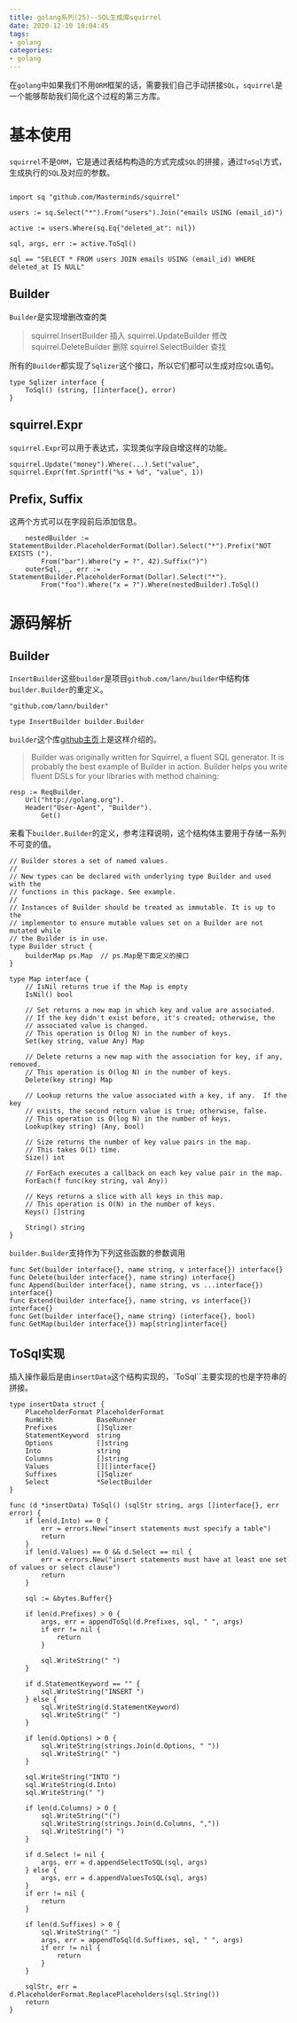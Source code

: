 ```yaml
---
title: golang系列(25)--SQL生成库squirrel
date: 2020-12-10 10:04:45
tags:
- golang
categories:
- golang
---
```


在`golang`中如果我们不用`ORM`框架的话，需要我们自己手动拼接`SQL`，`squirrel`是一个能够帮助我们简化这个过程的第三方库。

<!-- more -->


# 基本使用

`squirrel`不是`ORM`，它是通过表结构构造的方式完成`SQL`的拼接，通过`ToSql`方式，生成执行的`SQL`及对应的参数。

```golang

import sq "github.com/Masterminds/squirrel"

users := sq.Select("*").From("users").Join("emails USING (email_id)")

active := users.Where(sq.Eq{"deleted_at": nil})

sql, args, err := active.ToSql()

sql == "SELECT * FROM users JOIN emails USING (email_id) WHERE deleted_at IS NULL"

```

## Builder

`Builder`是实现增删改查的类

> squirrel.InsertBuilder 插入
> squirrel.UpdateBuilder 修改
> squirrel.DeleteBuilder 删除
> squirrel.SelectBuilder 查找

所有的`Builder`都实现了`Sqlizer`这个接口，所以它们都可以生成对应`SQL`语句。

```golang
type Sqlizer interface {
	ToSql() (string, []interface{}, error)
}
```


## squirrel.Expr

`squirrel.Expr`可以用于表达式，实现类似字段自增这样的功能。

```golang
squirrel.Update("money").Where(...).Set("value", squirrel.Expr(fmt.Sprintf("%s + %d", "value", 1))
```

## Prefix, Suffix

这两个方式可以在字段前后添加信息。

```golang
	nestedBuilder := StatementBuilder.PlaceholderFormat(Dollar).Select("*").Prefix("NOT EXISTS (").
		From("bar").Where("y = ?", 42).Suffix(")")
	outerSql, _, err := StatementBuilder.PlaceholderFormat(Dollar).Select("*").
		From("foo").Where("x = ?").Where(nestedBuilder).ToSql()
```

# 源码解析

## Builder

`InsertBuilder`这些`builder`是项目`github.com/lann/builder`中结构体`builder.Builder`的重定义。

```golang
"github.com/lann/builder"

type InsertBuilder builder.Builder
```

`builder`这个库[github主页](https://github.com/lann/builder)上是这样介绍的。

> Builder was originally written for Squirrel, a fluent SQL generator. It is probably the best example of Builder in action.
> Builder helps you write fluent DSLs for your libraries with method chaining:

```golang
resp := ReqBuilder.
    Url("http://golang.org").
    Header("User-Agent", "Builder").
		Get()
```

来看下`builder.Builder`的定义，参考注释说明，这个结构体主要用于存储一系列不可变的值。

```golang
// Builder stores a set of named values.
//
// New types can be declared with underlying type Builder and used with the
// functions in this package. See example.
//
// Instances of Builder should be treated as immutable. It is up to the
// implementor to ensure mutable values set on a Builder are not mutated while
// the Builder is in use.
type Builder struct {
	builderMap ps.Map  // ps.Map是下面定义的接口
}

type Map interface {
	// IsNil returns true if the Map is empty
	IsNil() bool

	// Set returns a new map in which key and value are associated.
	// If the key didn't exist before, it's created; otherwise, the
	// associated value is changed.
	// This operation is O(log N) in the number of keys.
	Set(key string, value Any) Map

	// Delete returns a new map with the association for key, if any, removed.
	// This operation is O(log N) in the number of keys.
	Delete(key string) Map

	// Lookup returns the value associated with a key, if any.  If the key
	// exists, the second return value is true; otherwise, false.
	// This operation is O(log N) in the number of keys.
	Lookup(key string) (Any, bool)

	// Size returns the number of key value pairs in the map.
	// This takes O(1) time.
	Size() int

	// ForEach executes a callback on each key value pair in the map.
	ForEach(f func(key string, val Any))

	// Keys returns a slice with all keys in this map.
	// This operation is O(N) in the number of keys.
	Keys() []string

	String() string
}
```

`builder.Builder`支持作为下列这些函数的参数调用

```golang
func Set(builder interface{}, name string, v interface{}) interface{}
func Delete(builder interface{}, name string) interface{}
func Append(builder interface{}, name string, vs ...interface{}) interface{}
func Extend(builder interface{}, name string, vs interface{}) interface{}
func Get(builder interface{}, name string) (interface{}, bool)
func GetMap(builder interface{}) map[string]interface{}
```

## ToSql实现

插入操作最后是由`insertData`这个结构实现的，`ToSql``主要实现的也是字符串的拼接。

```golang
type insertData struct {
	PlaceholderFormat PlaceholderFormat
	RunWith           BaseRunner
	Prefixes          []Sqlizer
	StatementKeyword  string
	Options           []string
	Into              string
	Columns           []string
	Values            [][]interface{}
	Suffixes          []Sqlizer
	Select            *SelectBuilder
}

func (d *insertData) ToSql() (sqlStr string, args []interface{}, err error) {
	if len(d.Into) == 0 {
		err = errors.New("insert statements must specify a table")
		return
	}
	if len(d.Values) == 0 && d.Select == nil {
		err = errors.New("insert statements must have at least one set of values or select clause")
		return
	}

	sql := &bytes.Buffer{}

	if len(d.Prefixes) > 0 {
		args, err = appendToSql(d.Prefixes, sql, " ", args)
		if err != nil {
			return
		}

		sql.WriteString(" ")
	}

	if d.StatementKeyword == "" {
		sql.WriteString("INSERT ")
	} else {
		sql.WriteString(d.StatementKeyword)
		sql.WriteString(" ")
	}

	if len(d.Options) > 0 {
		sql.WriteString(strings.Join(d.Options, " "))
		sql.WriteString(" ")
	}

	sql.WriteString("INTO ")
	sql.WriteString(d.Into)
	sql.WriteString(" ")

	if len(d.Columns) > 0 {
		sql.WriteString("(")
		sql.WriteString(strings.Join(d.Columns, ","))
		sql.WriteString(") ")
	}

	if d.Select != nil {
		args, err = d.appendSelectToSQL(sql, args)
	} else {
		args, err = d.appendValuesToSQL(sql, args)
	}
	if err != nil {
		return
	}

	if len(d.Suffixes) > 0 {
		sql.WriteString(" ")
		args, err = appendToSql(d.Suffixes, sql, " ", args)
		if err != nil {
			return
		}
	}

	sqlStr, err = d.PlaceholderFormat.ReplacePlaceholders(sql.String())
	return
}
```

